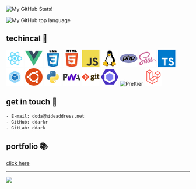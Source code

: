 ![My GitHub Stats!](https://github-readme-stats.vercel.app/api?username=ddarkr&count_private=true)

![My GitHub top language](https://github-readme-stats.vercel.app/api/top-langs/?username=ddarkr)

## techincal 🔩

<img src="https://raw.githubusercontent.com/github/explore/80688e429a7d4ef2fca1e82350fe8e3517d3494d/topics/react/react.png" width="48" height="48" alt="React" /> <img src="https://raw.githubusercontent.com/github/explore/80688e429a7d4ef2fca1e82350fe8e3517d3494d/topics/vue/vue.png" width="48" height="48" alt="Vue.js" /> <img src="https://raw.githubusercontent.com/github/explore/80688e429a7d4ef2fca1e82350fe8e3517d3494d/topics/css/css.png" width="48" height="48" alt="CSS3" /> <img src="https://raw.githubusercontent.com/github/explore/80688e429a7d4ef2fca1e82350fe8e3517d3494d/topics/html/html.png" width="48" height="48" alt="HTML5" /> <img src="https://raw.githubusercontent.com/github/explore/80688e429a7d4ef2fca1e82350fe8e3517d3494d/topics/javascript/javascript.png" width="48" height="48" alt="JavaScript" /> <img src="https://raw.githubusercontent.com/github/explore/80688e429a7d4ef2fca1e82350fe8e3517d3494d/topics/linux/linux.png" width="48" height="48" alt="Linux" /> <img src="https://raw.githubusercontent.com/github/explore/ccc16358ac4530c6a69b1b80c7223cd2744dea83/topics/php/php.png" width="48" height="48" alt="PHP" /> <img src="https://raw.githubusercontent.com/github/explore/ccc16358ac4530c6a69b1b80c7223cd2744dea83/topics/sass/sass.png" width="48" height="48" alt="Sass/Scss" /> <img src="https://raw.githubusercontent.com/github/explore/ccc16358ac4530c6a69b1b80c7223cd2744dea83/topics/typescript/typescript.png" width="48" height="48" alt="TypeScript" /> <img src="https://raw.githubusercontent.com/github/explore/80688e429a7d4ef2fca1e82350fe8e3517d3494d/topics/webpack/webpack.png" width="48" height="48" alt="Webpack" /> <img src="https://raw.githubusercontent.com/github/explore/ccc16358ac4530c6a69b1b80c7223cd2744dea83/topics/ubuntu/ubuntu.png" width="48" height="48" alt="Ubuntu" /> <img src="https://raw.githubusercontent.com/github/explore/ccc16358ac4530c6a69b1b80c7223cd2744dea83/topics/python/python.png" width="48" height="48" alt="Python 3" /> <img src="https://raw.githubusercontent.com/github/explore/80688e429a7d4ef2fca1e82350fe8e3517d3494d/topics/pwa/pwa.png" width="48" height="48" alt="Progressive Web App" /> <img src="https://raw.githubusercontent.com/github/explore/80688e429a7d4ef2fca1e82350fe8e3517d3494d/topics/git/git.png" width="48" height="48" alt="Git" /> <img src="https://raw.githubusercontent.com/github/explore/80688e429a7d4ef2fca1e82350fe8e3517d3494d/topics/eslint/eslint.png" width="48" height="48" alt="ESLint" /> <img src="https://raw.githubusercontent.com/prettier/prettier-logo/master/images/prettier-icon-light.svg" width="48" height="48" alt="Prettier" /> <img src="https://raw.githubusercontent.com/github/explore/56a826d05cf762b2b50ecbe7d492a839b04f3fbf/topics/laravel/laravel.png" width="48" height="48" alt="Laravel" />

## get in touch 🤝

```
- E-mail: doda@hideaddress.net
- GitHub: ddarkr
- GitLab: ddark
```

## portfolio 📚

[click here](https://github.com/ddarkr/ddarkr/blob/master/PROJECTS.md)

----

![](https://img.shields.io/github/last-commit/ddarkr/ddarkr?label=updated%20%20&style=flat-square)
